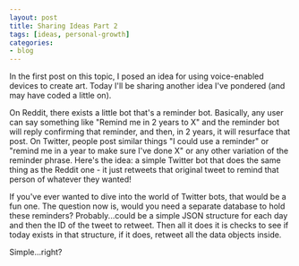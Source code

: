 ```yaml
---
layout: post
title: Sharing Ideas Part 2
tags: [ideas, personal-growth]
categories:
- blog
---
```


In the first post on this topic, I posed an idea for using voice-enabled devices to create art. Today I'll be sharing another idea I've pondered (and may have coded a little on).

On Reddit, there exists a little bot that's a reminder bot. Basically, any user can say something like "Remind me in 2 years to X" and the reminder bot will reply confirming that reminder, and then, in 2 years, it will resurface that post. On Twitter, people post similar things "I could use a reminder" or "remind me in a year to make sure I've done X" or any other variation of the reminder phrase. Here's the idea: a simple Twitter bot that does the same thing as the Reddit one - it just retweets that original tweet to remind that person of whatever they wanted!

If you've ever wanted to dive into the world of Twitter bots, that would be a fun one. The question now is, would you need a separate database to hold these reminders? Probably...could be a simple JSON structure for each day and then the ID of the tweet to retweet. Then all it does it is checks to see if today exists in that structure, if it does, retweet all the data objects inside.

Simple...right?
